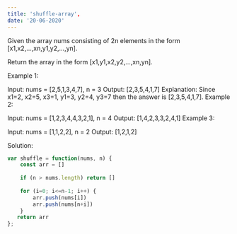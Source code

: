```yaml
---
title: 'shuffle-array',
date: '20-06-2020'
---
```



Given the array nums consisting of 2n elements in the form [x1,x2,...,xn,y1,y2,...,yn].

Return the array in the form [x1,y1,x2,y2,...,xn,yn].

 

Example 1:

Input: nums = [2,5,1,3,4,7], n = 3
Output: [2,3,5,4,1,7] 
Explanation: Since x1=2, x2=5, x3=1, y1=3, y2=4, y3=7 then the answer is [2,3,5,4,1,7].
Example 2:

Input: nums = [1,2,3,4,4,3,2,1], n = 4
Output: [1,4,2,3,3,2,4,1]
Example 3:

Input: nums = [1,1,2,2], n = 2
Output: [1,2,1,2]


Solution:
```js
var shuffle = function(nums, n) {
    const arr = []
    
    if (n > nums.length) return []
    
    for (i=0; i<=n-1; i++) {
        arr.push(nums[i])
        arr.push(nums[n+i])
    }
   return arr
};
```